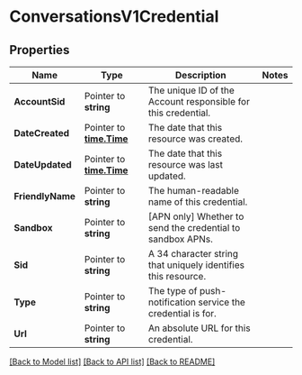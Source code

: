 # ConversationsV1Credential

## Properties

Name | Type | Description | Notes
------------ | ------------- | ------------- | -------------
**AccountSid** | Pointer to **string** | The unique ID of the Account responsible for this credential. |
**DateCreated** | Pointer to [**time.Time**](time.Time.md) | The date that this resource was created. |
**DateUpdated** | Pointer to [**time.Time**](time.Time.md) | The date that this resource was last updated. |
**FriendlyName** | Pointer to **string** | The human-readable name of this credential. |
**Sandbox** | Pointer to **string** | [APN only] Whether to send the credential to sandbox APNs. |
**Sid** | Pointer to **string** | A 34 character string that uniquely identifies this resource. |
**Type** | Pointer to **string** | The type of push-notification service the credential is for. |
**Url** | Pointer to **string** | An absolute URL for this credential. |

[[Back to Model list]](../README.md#documentation-for-models) [[Back to API list]](../README.md#documentation-for-api-endpoints) [[Back to README]](../README.md)



